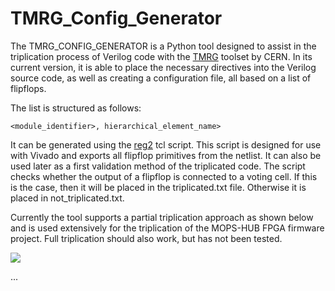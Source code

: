 # TMRG_Config_Generator

The TMRG_CONFIG_GENERATOR is a Python tool designed to assist in the triplication process of Verilog code with the [TMRG](https://gitlab.cern.ch/tmrg/tmrg) toolset by CERN. In its current version, it is able to place the necessary directives into the Verilog source code, as well as creating a configuration file, all based on a list of flipflops.

The list is structured as follows:
```
<module_identifier>, hierarchical_element_name>
```
It can be generated using the [reg2](../main/reg2) tcl script. This script is designed for use with Vivado and exports all flipflop primitives from the netlist. It can also be used later as a first validation method of the triplicated code. The script checks whether the output of a flipflop is connected to a voting cell. If this is the case, then it will be placed in the triplicated.txt file. Otherwise it is placed in not_triplicated.txt.


Currently the tool supports a partial triplication approach as shown below and is used extensively for the triplication of the MOPS-HUB FPGA firmware project. Full triplication should also work, but has not been tested.

<a href="url"><img src="https://user-images.githubusercontent.com/78490283/234264206-46c0ed3b-4e7c-4308-b0a2-2cdeb3a1a694.svg" height="auto" width="auto" ></a>

...
<br/>
<br/>

